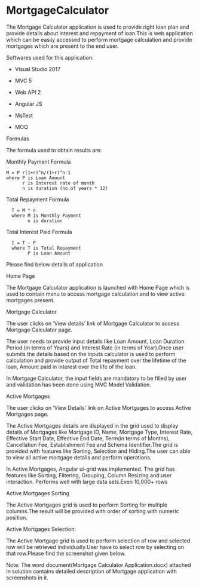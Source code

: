# MortgageCalculator
The Mortgage Calculator application is used to provide right loan plan and provide details about interest and repayment of loan.This is web application which can be easily accessed to perform mortgage calculation  and provide mortgages which are present to the end user. 

Softwares used for this application: 

* Visual Studio 2017 

* MVC 5 

* Web API 2 

* Angular JS 

* MsTest 

* MOQ 

Formulas

The formula used to obtain results are:
  
  Monthly Payment Formula

    M = P r(1+r)^n/(1+r)^n-1
    where P is Loan Amount
          r is Interest rate of month
          n is duration (no.of years * 12)
  
 Total Repayment Formula
    
      T = M * n
      where M is Monthly Payment
            n is duration
       
  Total Interest Paid Formula
  
      I = T - P
      where T is Total Repayment
            P is Loan Amount
            
            
Please find below details of application

Home Page

The Mortgage Calculator application is launched with Home Page which is used to contain menu to access mortgage calculation and to view active mortgages present.

Mortgage Calculator 

The user clicks on ‘View details’ link of Mortgage Calculator to access Mortgage Calculator page. 

The user needs to provide input details like Loan Amount, Loan Duration Period (in terms of Years) and Interest Rate (in terms of Year).Once user submits the details based on the inputs calculator is used to perform calculation and provide output of Total repayment over the lifetime of the loan, Amount paid in interest over the life of the loan.

In Mortgage Calculator, the input fields are mandatory to be filled by user and validation has been done using MVC Model Validation.

Active Mortgages 

The user clicks on ‘View Details’ link on Active Mortgages to access Active Mortgages page. 

The Active Mortgages details are displayed in the grid used to display details of Mortgages like Mortgage ID, Name, Mortgage Type, Interest Rate, Effective Start Date, Effective End Date, Term(in terms of Months), Cancellation Fee, Establishment Fee and Schema Identifier.The grid is provided with features like Sorting, Selection and Hiding.The user can able to view all active mortgage details and perform operations.

In Active Mortgages, Angular ui-grid was implemented.
The grid has features like Sorting, Filtering, Grouping, Column Resizing and user interaction.
Performs well with large data sets.Even 10,000+ rows

Active Mortgages Sorting 

The Active Mortgages grid is used to perform Sorting for multiple columns.The result will be provided with order of sorting with numeric position.

Active Mortgages Selection: 

The Active Mortgage grid is used to perform selection of row and selected row will be retrieved individually.User have to select row by selecting on that row.Please find the screenshot given below.

Note: The word document(Mortgage Calculator Application.docx) attached in solution contains detailed description of Mortgage application with screenshots in it.


